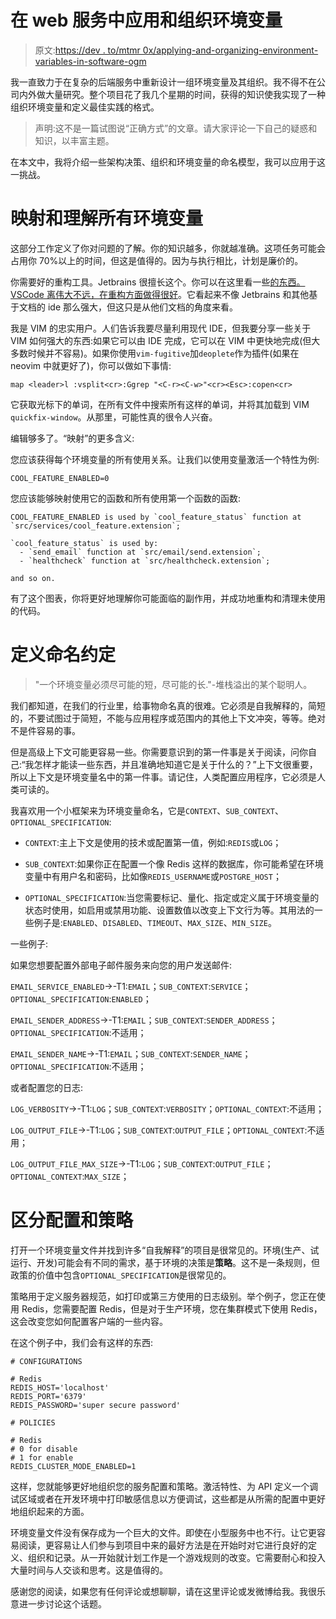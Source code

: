 # 在 web 服务中应用和组织环境变量

> 原文:[https://dev . to/mtmr 0x/applying-and-organizing-environment-variables-in-software-ogm](https://dev.to/mtmr0x/applying-and-organizing-environment-variables-in-software-ogm)

我一直致力于在复杂的后端服务中重新设计一组环境变量及其组织。我不得不在公司内外做大量研究。整个项目花了我几个星期的时间，获得的知识使我实现了一种组织环境变量和定义最佳实践的格式。

> 声明:这不是一篇试图说“正确方式”的文章。请大家评论一下自己的疑惑和知识，以丰富主题。

在本文中，我将介绍一些架构决策、组织和环境变量的命名模型，我可以应用于这一挑战。

# [](#mapping-and-understanding-all-environment-variables)映射和理解所有环境变量

这部分工作定义了你对问题的了解。你的知识越多，你就越准确。这项任务可能会占用你 70%以上的时间，但这是值得的。因为与执行相比，计划是廉价的。

你需要好的重构工具。Jetbrains 很擅长这个。你可以在这里看一些[的东西。VSCode 离伟大不远，在重构方面做得很好](https://www.jetbrains.com/help/webstorm/refactoring-source-code.html)。它看起来不像 Jetbrains 和其他基于文档的 ide 那么强大，但这只是从他们文档的角度来看。

我是 VIM 的忠实用户。人们告诉我要尽量利用现代 IDE，但我要分享一些关于 VIM 如何强大的东西:如果它可以由 IDE 完成，它可以在 VIM 中更快地完成(但大多数时候并不容易)。如果你使用`vim-fugitive`加`deoplete`作为插件(如果在 neovim 中就更好了)，你可以做如下事情:

```
map <leader>l :vsplit<cr>:Ggrep "<C-r><C-w>"<cr><Esc>:copen<cr> 
```

它获取光标下的单词，在所有文件中搜索所有这样的单词，并将其加载到 VIM `quickfix-window`。从那里，可能性真的很令人兴奋。

编辑够多了。“映射”的更多含义:

您应该获得每个环境变量的所有使用关系。让我们以使用变量激活一个特性为例:

```
COOL_FEATURE_ENABLED=0 
```

您应该能够映射使用它的函数和所有使用第一个函数的函数:

```
COOL_FEATURE_ENABLED is used by `cool_feature_status` function at `src/services/cool_feature.extension`;

`cool_feature_status` is used by:
  - `send_email` function at `src/email/send.extension`;
  - `healthcheck` function at `src/healthcheck.extension`;

and so on. 
```

有了这个图表，你将更好地理解你可能面临的副作用，并成功地重构和清理未使用的代码。

# [](#define-a-naming-convention)定义命名约定

> "一个环境变量必须尽可能的短，尽可能的长."-堆栈溢出的某个聪明人。

我们都知道，在我们的行业里，给事物命名真的很难。它必须是自我解释的，简短的，不要试图过于简短，不能与应用程序或范围内的其他上下文冲突，等等。绝对不是件容易的事。

但是高级上下文可能更容易一些。你需要意识到的第一件事是关于阅读，问你自己:“我怎样才能读一些东西，并且准确地知道它是关于什么的？”上下文很重要，所以上下文是环境变量名中的第一件事。请记住，人类配置应用程序，它必须是人类可读的。

我喜欢用一个小框架来为环境变量命名，它是`CONTEXT`、`SUB_CONTEXT`、`OPTIONAL_SPECIFICATION`:

*   `CONTEXT`:主上下文是使用的技术或配置第一值，例如:`REDIS`或`LOG`；

*   `SUB_CONTEXT`:如果你正在配置一个像 Redis 这样的数据库，你可能希望在环境变量中有用户名和密码，比如像`REDIS_USERNAME`或`POSTGRE_HOST`；

*   `OPTIONAL_SPECIFICATION`:当您需要标记、量化、指定或定义属于环境变量的状态时使用，如启用或禁用功能、设置数值以改变上下文行为等。其用法的一些例子是:`ENABLED`、`DISABLED`、`TIMEOUT`、`MAX_SIZE`、`MIN_SIZE`。

一些例子:

如果您想要配置外部电子邮件服务来向您的用户发送邮件:

`EMAIL_SERVICE_ENABLED`->-T1:`EMAIL`；`SUB_CONTEXT`:`SERVICE`；`OPTIONAL_SPECIFICATION`:`ENABLED`；

`EMAIL_SENDER_ADDRESS`->-T1:`EMAIL`；`SUB_CONTEXT`:`SENDER_ADDRESS`；`OPTIONAL_SPECIFICATION`:不适用；

`EMAIL_SENDER_NAME`->-T1:`EMAIL`；`SUB_CONTEXT`:`SENDER_NAME`；`OPTIONAL_SPECIFICATION`:不适用；

或者配置您的日志:

`LOG_VERBOSITY`->-T1:`LOG`；`SUB_CONTEXT`:`VERBOSITY`；`OPTIONAL_CONTEXT`:不适用；

`LOG_OUTPUT_FILE`->-T1:`LOG`；`SUB_CONTEXT`:`OUTPUT_FILE`；`OPTIONAL_CONTEXT`:不适用；

`LOG_OUTPUT_FILE_MAX_SIZE`->-T1:`LOG`；`SUB_CONTEXT`:`OUTPUT_FILE`；`OPTIONAL_CONTEXT`:`MAX_SIZE`；

# [](#differentiate-configuration-from-policies)区分配置和策略

打开一个环境变量文件并找到许多“自我解释”的项目是很常见的。环境(生产、试运行、开发)可能会有不同的需求，基于环境的决策是**策略**。这不是一条规则，但政策的价值中包含`OPTIONAL_SPECIFICATION`是很常见的。

策略用于定义服务器规范，如打印或第三方使用的日志级别。举个例子，您正在使用 Redis，您需要配置 Redis，但是对于生产环境，您在集群模式下使用 Redis，这会改变您如何配置客户端的一些内容。

在这个例子中，我们会有这样的东西:

```
# CONFIGURATIONS

# Redis
REDIS_HOST='localhost'
REDIS_PORT='6379'
REDIS_PASSWORD='super secure password'

# POLICIES

# Redis
# 0 for disable
# 1 for enable
REDIS_CLUSTER_MODE_ENABLED=1 
```

这样，您就能够更好地组织您的服务配置和策略。激活特性、为 API 定义一个调试区域或者在开发环境中打印敏感信息以方便调试，这些都是从所需的配置中更好地组织起来的方面。

环境变量文件没有保存成为一个巨大的文件。即使在小型服务中也不行。让它更容易阅读，更容易让人们参与到项目中来的最好方法是在开始时对它进行良好的定义、组织和记录。从一开始就计划工作是一个游戏规则的改变。它需要耐心和投入大量时间与人交谈和思考。这是值得的。

感谢您的阅读，如果您有任何评论或想聊聊，请在这里评论或发微博给我。我很乐意进一步讨论这个话题。